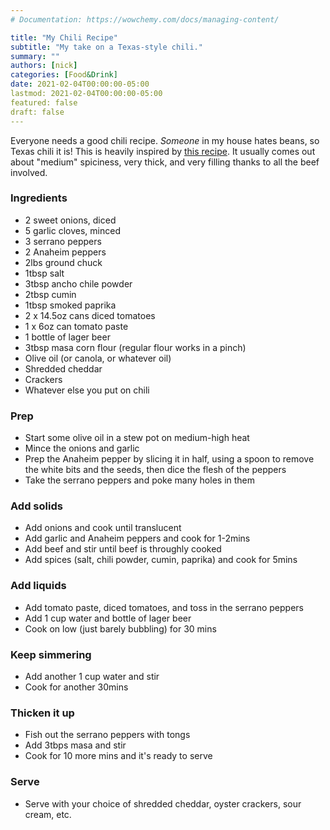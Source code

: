 ```yaml
---
# Documentation: https://wowchemy.com/docs/managing-content/

title: "My Chili Recipe"
subtitle: "My take on a Texas-style chili."
summary: ""
authors: [nick]
categories: [Food&Drink]
date: 2021-02-04T00:00:00-05:00
lastmod: 2021-02-04T00:00:00-05:00
featured: false
draft: false
---
```


Everyone needs a good chili recipe.  *Someone* in my house hates beans, so Texas chili it is!  This is heavily inspired by [this recipe](https://www.southernliving.com/recipes/west-texas-chili-recipe).  It usually comes out about "medium" spiciness, very thick, and very filling thanks to all the beef involved.

### Ingredients
- 2 sweet onions, diced
- 5 garlic cloves, minced
- 3 serrano peppers
- 2 Anaheim peppers
- 2lbs ground chuck
- 1tbsp salt
- 3tbsp ancho chile powder
- 2tbsp cumin
- 1tbsp smoked paprika
- 2 x 14.5oz cans diced tomatoes
- 1 x 6oz can tomato paste
- 1 bottle of lager beer
- 3tbsp masa corn flour (regular flour works in a pinch)
- Olive oil (or canola, or whatever oil)
- Shredded cheddar
- Crackers
- Whatever else you put on chili

### Prep
- Start some olive oil in a stew pot on medium-high heat
- Mince the onions and garlic
- Prep the Anaheim pepper by slicing it in half, using a spoon to remove the white bits and the seeds, then dice the flesh of the peppers
- Take the serrano peppers and poke many holes in them
### Add solids
- Add onions and cook until translucent
- Add garlic and Anaheim peppers and cook for 1-2mins
- Add beef and stir until beef is throughly cooked
- Add spices (salt, chili powder, cumin, paprika) and cook for 5mins
### Add liquids
- Add tomato paste, diced tomatoes, and toss in the serrano peppers
- Add 1 cup water and bottle of lager beer
- Cook on low (just barely bubbling) for 30 mins
### Keep simmering
- Add another 1 cup water and stir
- Cook for another 30mins
### Thicken it up
- Fish out the serrano peppers with tongs
- Add 3tbps masa and stir
- Cook for 10 more mins and it's ready to serve
### Serve
- Serve with your choice of shredded cheddar, oyster crackers, sour cream, etc.